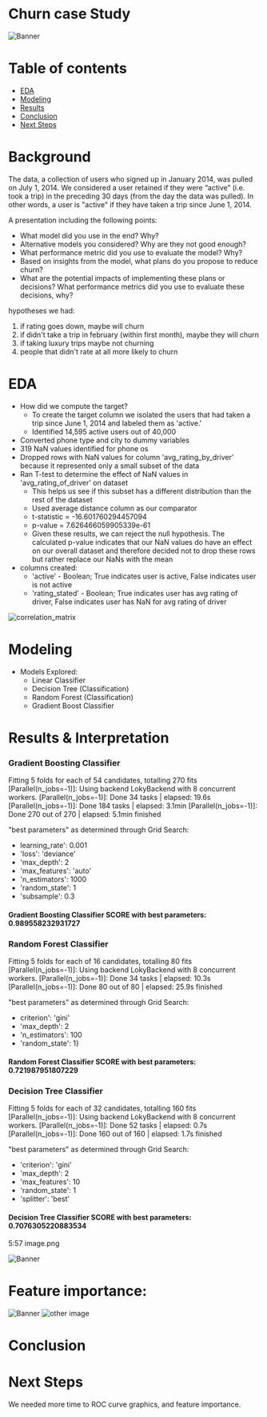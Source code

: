 # Churn case Study
![Banner](images/map.png)

# Table of contents

* [EDA](#EDA)
* [Modeling](#Modeling)
* [Results](#Results)
* [Conclusion](#Conclusion)
* [Next Steps](#Next-Steps)


# Background

The data, a collection of users who signed up in January 2014, was pulled on July 1, 2014. We considered a user retained if they were “active” (i.e. took a trip) in the preceding 30 days (from the day the data was pulled). In other words, a user is "active" if they have taken a trip since June 1, 2014.

A presentation including the following points:

* What model did you use in the end? Why?
* Alternative models you considered? Why are they not good enough?
* What performance metric did you use to evaluate the model? Why?
* Based on insights from the model, what plans do you propose to reduce churn?
* What are the potential impacts of implementing these plans or decisions? What performance metrics did you use to evaluate these decisions, why?

hypotheses we had:
1. if rating goes down, maybe will churn
2. if didn't take a trip in february (within first month), maybe they will churn
3. if taking luxury trips maybe not churning
4. people that didn't rate at all more likely to churn

# EDA

* How did we compute the target? 
    * To create the target column we isolated the users that had taken a trip since June 1, 2014 and labeled them as 'active.'
    * Identified 14,595 active users out of 40,000
* Converted phone type and city to dummy variables
* 319 NaN values identified for phone os
* Dropped rows with NaN values for column 'avg_rating_by_driver' because it represented only a small subset of the data
* Ran T-test to determine the effect of NaN values in 'avg_rating_of_driver' on dataset
    * This helps us see if this subset has a different distribution than the rest of the dataset
    * Used average distance column as our comparator
    * t-statistic = -16.601760294457094
    * p-value = 7.626466059905339e-61
    * Given these results, we can reject the null hypothesis. The calculated p-value indicates that our NaN values do have an effect on our overall dataset and therefore decided not to drop these rows but rather replace our NaNs with the mean
* columns created:
    * 'active' - Boolean; True indicates user is active, False indicates user is not active
    * 'rating_stated' - Boolean; True indicates user has avg rating of driver, False indicates user has NaN for avg rating of driver


![correlation_matrix](images/correlationmatrix.png)


# Modeling
* Models Explored:
    * Linear Classifier
    * Decision Tree (Classification)
    * Random Forest (Classification)
    * Gradient Boost Classifier



# Results & Interpretation
### Gradient Boosting Classifier
 
Fitting 5 folds for each of 54 candidates, totalling 270 fits
[Parallel(n_jobs=-1)]: Using backend LokyBackend with 8 concurrent workers.
[Parallel(n_jobs=-1)]: Done  34 tasks      | elapsed:   19.6s
[Parallel(n_jobs=-1)]: Done 184 tasks      | elapsed:  3.1min
[Parallel(n_jobs=-1)]: Done 270 out of 270 | elapsed:  5.1min finished

"best parameters" as determined through Grid Search:
* learning_rate': 0.001 
* 'loss': 'deviance' 
* 'max_depth': 2 
* 'max_features': 'auto' 
* 'n_estimators': 1000 
* 'random_state': 1 
* 'subsample': 0.3

#### Gradient Boosting Classifier SCORE with best parameters:  0.989558232931727

### Random Forest Classifier

Fitting 5 folds for each of 16 candidates, totalling 80 fits
[Parallel(n_jobs=-1)]: Using backend LokyBackend with 8 concurrent workers.
[Parallel(n_jobs=-1)]: Done  34 tasks      | elapsed:   10.3s
[Parallel(n_jobs=-1)]: Done  80 out of  80 | elapsed:   25.9s finished

"best parameters" as determined through Grid Search:
* criterion': 'gini'
* 'max_depth': 2
* 'n_estimators': 100
* 'random_state': 1}


#### Random Forest Classifier SCORE with best parameters: 0.721987951807229

### Decision Tree Classifier


Fitting 5 folds for each of 32 candidates, totalling 160 fits
[Parallel(n_jobs=-1)]: Using backend LokyBackend with 8 concurrent workers.
[Parallel(n_jobs=-1)]: Done  52 tasks      | elapsed:    0.7s
[Parallel(n_jobs=-1)]: Done 160 out of 160 | elapsed:    1.7s finished


"best parameters" as determined through Grid Search:

* 'criterion': 'gini'
* 'max_depth': 2
* 'max_features': 10
* 'random_state': 1
* 'splitter': 'best'


#### Decision Tree Classifier SCORE with best parameters:  0.7076305220883534





5:57
image.png 

![Banner](images/decisiontree.png)



# Feature importance:
![Banner](images/image.png)
![other image](images/image2.png)

# Conclusion 


# Next Steps

We needed more time to ROC curve graphics, and feature importance. 

